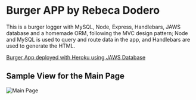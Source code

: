 # Burger APP by Rebeca Dodero

This is a burger logger with MySQL, Node, Express, Handlebars, JAWS database and a homemade ORM, following the MVC design pattern; Node and MySQL is used to query and route data in the app, and Handlebars are used to generate the HTML.

[Burger App deployed with Heroku using JAWS Database](https://rebeca-burger.herokuapp.com/ "Burger App deployed with Heroku using JAWS Database")

## Sample View for the Main Page

![Main Page](/public/img/burger-front.png)